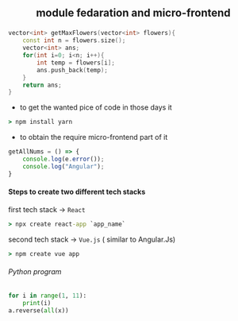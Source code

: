 ## <p style = 'text-align:center'> module fedaration and micro-frontend</p>

```c++
vector<int> getMaxFlowers(vector<int> flowers){
    const int n = flowers.size();
    vector<int> ans;
    for(int i=0; i<n; i++){
        int temp = flowers[i];
        ans.push_back(temp);
    }
    return ans;
}
```

- to get the wanted pice of code in those days it 

```cmd
> npm install yarn
```

- to obtain the require micro-frontend part of it

```javascript
getAllNums = () => {
    console.log(e.error());
    console.log("Angular");
}
```

#### Steps to create two different tech stacks

first tech stack  -> `React`

```cmd
> npx create react-app `app_name` 
```

second tech stack -> `Vue.js`  ( similar to Angular.Js)

```cmd
> npm create vue app
```

###### Python program

```python
for i in range(1, 11):
	print(i)
a.reverse(all(x))
```

